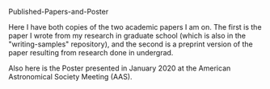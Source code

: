 Published-Papers-and-Poster

Here I have both copies of the two academic papers I am on. 
The first is the paper I wrote from my research in graduate school 
(which is also in the "writing-samples" repository), 
and the second is a preprint version of the paper resulting from 
research done in undergrad. 

Also here is the Poster presented in January 2020 at the American 
Astronomical Society Meeting (AAS). 
